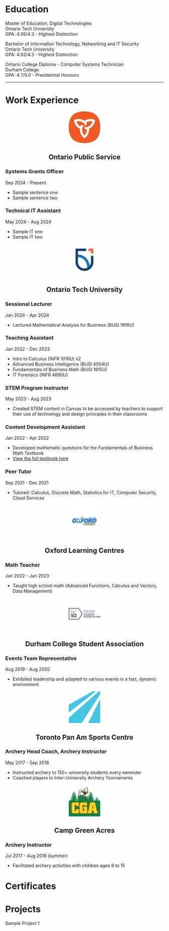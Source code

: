 <link rel="icon" type="image/png" href="/assets/Profile_Pic_Zoom_Png.png">

# Education
Master of Education, Digital Technologies  
Ontario Tech University  
GPA: 4.09/4.3 - Highest Distinction  

Bachelor of Information Technology, Networking and IT Security  
Ontario Tech University  
GPA: 4.02/4.3 - Highest Distinction  

Ontario College Diploma - Computer Systems Technician  
Durham College  
GPA: 4.7/5.0 - Presidential Honours  

<hr>

# Work Experience

<p align="center">
  <img src="/assets/ontario_public_service_leadership_logo.jpg" alt="OPS Logo">
</p>

<h2 style="text-align: center;">Ontario Public Service</h2>

### Systems Grants Officer
Sep 2024 - Present
- Sample sentence one
- Sample sentence two

### Technical IT Assistant
May 2024 - Aug 2024
- Sample IT one
- Sample IT two

<p align="center">
  <img src="/assets/uoit_logo.jpg" alt="OTU Logo">
</p>

<h2 style="text-align: center;">Ontario Tech University</h2>

### Sessional Lecturer
Jan 2024 - Apr 2024
- Lectured Mathematical Analysis for Business (BUSI 1916U)

### Teaching Assistant
Jan 2022 - Dec 2023
- Intro to Calculus (INFR 1016U) x2
- Advanced Business Intelligence (BUSI 4504U)
- Fundamentals of Business Math (BUSI 1915U)
- IT Forensics (INFR 4690U)

### STEM Program Instructor
May 2023 - Aug 2023
- Created STEM content in Canvas to be accessed by teachers to support
their use of technology and design principles in their classrooms

### Content Development Assistant
Jan 2022 - Apr 2022
- Developed mathematic questions for the Fundamentals of Business Math Textbook
- [View the full textbook here](https://ecampusontario.pressbooks.pub/fundamentalsofbusinessmath/)

### Peer Tutor
Sep 2021 - Dec 2021
- Tutored: Calculus, Discrete Math, Statistics for IT, Computer Security, Cloud Services

<p align="center">
  <img src="/assets/oxford_learning_center_logo.jpg" alt="Oxford Logo">
</p>

<h2 style="text-align: center;">Oxford Learning Centres</h2>

### Math Teacher
Jan 2022 - Jan 2023
- Taught high school math (Advanced Functions, Calculus and Vectors, Data Management)

<p align="center">
  <img src="/assets/durham_college_students_inc_logo.jpg" alt="DCSA Logo">
</p>

<h2 style="text-align: center;">Durham College Student Association</h2>

### Events Team Representative
Aug 2019 - Aug 2020
- Exhibited leadership and adapted to various events in a fast, dynamic environment

<p align="center">
  <img src="/assets/toronto_pan_am_centre_logo.jpg" alt="TPASC Logo">
</p>

<h2 style="text-align: center;">Toronto Pan Am Sports Centre</h2>

### Archery Head Coach, Archery Instructor
May 2017 - Sep 2018
- Instructed archery to 150+ university students every semester
- Coached players to Inter-University Archery Tournaments

<p align="center">
  <img src="/assets/campgreenacres_logo.jpg" alt="CGA Logo">
</p>

<h2 style="text-align: center;">Camp Green Acres</h2>

### Archery Instructor
Jul 2017 - Aug 2018 (summer)
- Facilitated archery activities with children ages 8 to 15

# Certificates


# Projects
Sample Project 1
